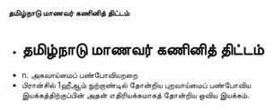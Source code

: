 **தமிழ்நாடு மாணவர் கணினித் திட்டம்**
- # தமிழ்நாடு மாணவர் கணினித் திட்டம்
- n. அகவாய்மைப் பண்போவியறறை
- பிரான்சில் 1ஹீஆம் நுற்றாண்டில் தோன்றிய புறவாய்மைப் பண்போவிய இயக்கத்திற்குப்பின் அதன் எதிரியக்கமாகத் தோன்றிய ஒவிய இயக்கம்.

